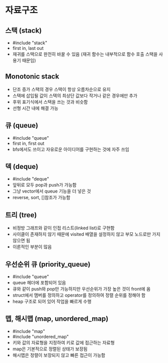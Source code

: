 # 자료구조

## 스택 (stack)
- #include "stack"
- first in, last out
- 재귀를 스택으로 완전히 바꿀 수 있음 (재귀 함수는 내부적으로 함수 호출 스택을 사용기 때문임)

## Monotonic stack
- 단조 증가 스택의 경우 스택이 항상 오름차순으로 유지
- 스택에 삽입될 값이 스택의 최상단 값보다 작거나 같은 경우에만 추가
- 후위 표기식에서 스택을 쓰는 것과 비슷함
- 선형 시간 내에 해결 가능

## 큐 (queue)
- #include "queue"
- first in, first out
- bfs에서도 쓰이고 자유로운 아이디어를 구현하는 것에 자주 쓰임

## 덱 (deque)
- #include "deque"
- 앞뒤로 모두 pop과 push가 가능함
- 그냥 vector에서 queue 기능을 더 넣은 것
- reverse, sort, []참조가 가능함

## 트리 (tree)
- 비정방 그래프와 같이 인접 리스트(linked list)로 구현함
- 사이클이 존재하지 않기 때문에 visited 배열을 설정하지 않고 부모 노드로만 가지 않으면 됨
- 이론적인 부분이 많음

## 우선순위 큐 (priority_queue)
- #include "queue"
- queue 헤더에 포함되어 있음
- 큐와 같이 push와 pop만 가능하지만 우선순위가 가장 높은 것이 front에 옴
- struct에서 맴버를 정의하고 operator를 정의하여 정렬 순위를 정해야 함
- heap 구조로 되어 있어 작업을 빠르게 수행

## 맵, 해시맵 (map, unordered_map)
- #include "map"
- #include "unordered_map"
- 키와 값의 자료형을 지정하여 키로 값에 접근하는 자료형
- map은 기본적으로 정렬된 상태가 보장됨
- 해시맵은 정렬이 보장되지 않고 빠른 접근이 가능함
